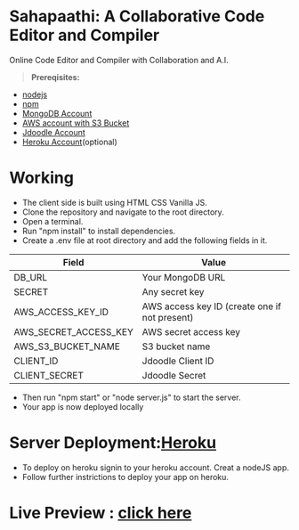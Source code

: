 # Sahapaathi: A Collaborative Code Editor and Compiler
Online Code Editor and Compiler with Collaboration and A.I.
> **Prereqisites:**
* [nodejs](https://www.nodejs.org)
* [npm](https://www.npmjs.com)
* [MongoDB Account](https://www.mongodb.com)
* [AWS account with S3 Bucket](https://aws.amazon.com)
* [Jdoodle Account](https://www.jdoodle.com)
* [Heroku Account](https://www.heroku.com)(optional)

# Working
* The client side is built using HTML CSS Vanilla JS. 
* Clone the repository and navigate to the root directory.
* Open a terminal. 
* Run "npm install" to install dependencies.
* Create a .env file at root directory and add the following fields in it.

Field  | Value
------------- | -------------
DB_URL  | Your MongoDB URL
SECRET  | Any secret key
AWS_ACCESS_KEY_ID  | AWS access key ID (create one if not present)
AWS_SECRET_ACCESS_KEY | AWS secret access key
AWS_S3_BUCKET_NAME  | S3 bucket name
CLIENT_ID  | Jdoodle Client ID
CLIENT_SECRET  | Jdoodle Secret

* Then run "npm start" or "node server.js" to start the server. 
* Your app is now deployed locally

# Server Deployment:[Heroku](https://www.heroku.com)
* To deploy on heroku signin to your heroku account. Creat a nodeJS app.
* Follow further instrictions to deploy your app on heroku.

# Live Preview : [click here](https://sahapaathi.live)
